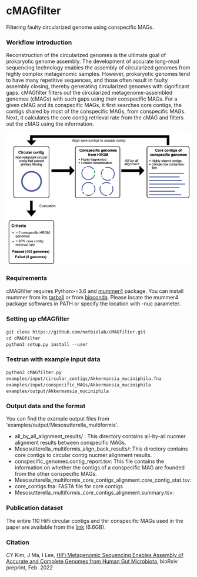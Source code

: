 # cMAGfilter
Filtering faulty circularized genome using conspecific MAGs.

### Workflow introduction
Reconstruction of the circularized genomes is the ultimate goal of prokaryotic genome assembly. The development of accurate long-read sequencing technology enables the assembly of circularized genomes from highly complex metagenomic samples. However, prokaryotic genomes tend to have many repetitive sequences, and those often result in faulty assembly closing, thereby generating circularized genomes with significant gaps. cMAGfilter filters out the circularized metagenome-assembled genomes (cMAGs) with such gaps using their conspecific MAGs. For a given cMAG and its conspecific MAGs, it first searches core contigs, the contigs shared by most of the conspecific MAGs, from conspecific MAGs. Next, it calculates the core contig retrieval rate from the cMAG and filters out the cMAG using the information.

![](images/introductory.png)

### Requirements
cMAGfilter requires Python>=3.6 and [mummer4](https://mummer4.github.io/) package.
You can install mummer from its [tarball](https://github.com/mummer4/mummer/releases) or from [bioconda](https://bioconda.github.io/recipes/mummer4/README.html?highlight=mummer4#package-package%20&#x27;mummer4&#x27;).
Please locate the mummer4 package softwares in PATH or specify the location with -nuc parameter.

### Setting up cMAGfilter
`git clone https://github.com/netbiolab/cMAGfilter.git`<br />
`cd cMAGfilter`<br />
`python3 setup.py install --user`

### Testrun with example input data
`python3 cMAGfilter.py examples/input/circular_contigs/Akkermansia_muciniphila.fna examples/input/conspecific_MAGs/Akkermansia_muciniphila examples/output/Akkermansia_muciniphila`

### Output data and the format
You can find the example output files from 'examples/output/Mesosutterella_multiformis'.
- all_by_all_alignment_results/ : This directory contains all-by-all nucmer alignment results between conspecific MAGs.
- Mesosutterella_multiformis_align_back_results/: This directory contains core contigs to circular contig nucmer alignment results.
- conspecific_genomes.contig_report.tsv: This file contains the information on whether the contigs of a conspecific MAG are founded from the other conspecific MAGs.
- Mesosutterella_multiformis_core_contigs_alignment.core_contig_stat.tsv: 
- core_contigs.fna: FASTA file for core contigs
- Mesosutterella_multiformis_core_contigs_alignment.summary.tsv:

### Publication dataset
The entire 110 HiFi circular contigs and thir conspecific MAGs used in the paper are available from the [link](http://netbiolab.org/wiki/pubfiles/HiFi_publication_dataset.tar.gz) (6.6GB).

### Citation
CY Kim, J Ma, I Lee, [HiFi Metagenomic Sequencing Enables Assembly of Accurate and Complete Genomes from Human Gut Microbiota](https://www.biorxiv.org/content/10.1101/2022.02.09.479829v1), bioRxiv preprint, Feb. 2022
